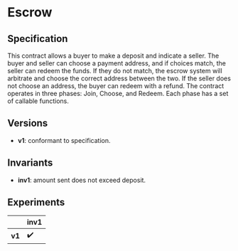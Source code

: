 # Escrow 

## Specification
This contract allows a buyer to make a deposit and indicate a seller. The buyer
and seller can choose a payment address, and if choices match, the seller can
redeem the funds. If they do not match, the escrow system will arbitrate and
choose the correct address between the two. If the seller does not choose an
address, the buyer can redeem with a refund. The contract operates in three
phases: Join, Choose, and Redeem. Each phase has a set of callable functions.

## Versions
- **v1**: conformant to specification.

## Invariants
- **inv1**: amount sent does not exceed deposit.

## Experiments

|      | **inv1**           |
| ---- | ------------------ |
|**v1**| :heavy_check_mark: |
